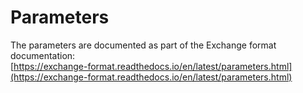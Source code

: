 # Parameters

The parameters are documented as part of the Exchange format documentation:  
[https://exchange-format.readthedocs.io/en/latest/parameters.html](https://exchange-format.readthedocs.io/en/latest/parameters.html)
